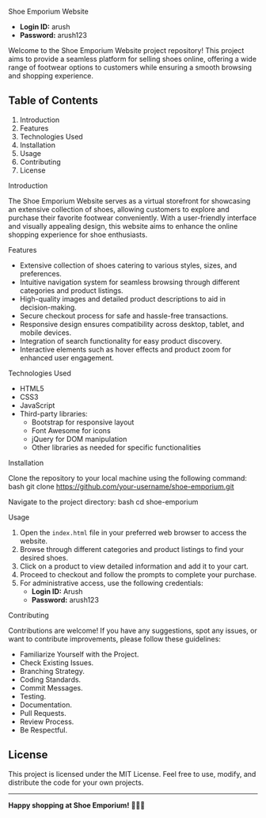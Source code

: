 Shoe Emporium Website
   - **Login ID:** arush
   - **Password:** arush123

Welcome to the Shoe Emporium Website project repository! This project aims to provide a seamless platform for selling shoes online, offering a wide range of footwear options to customers while ensuring a smooth browsing and shopping experience.

## Table of Contents

1. Introduction
2. Features
3. Technologies Used
4. Installation
5. Usage
6. Contributing
7. License

Introduction

The Shoe Emporium Website serves as a virtual storefront for showcasing an extensive collection of shoes, allowing customers to explore and purchase their favorite footwear conveniently. With a user-friendly interface and visually appealing design, this website aims to enhance the online shopping experience for shoe enthusiasts.

 Features

- Extensive collection of shoes catering to various styles, sizes, and preferences.
- Intuitive navigation system for seamless browsing through different categories and product listings.
- High-quality images and detailed product descriptions to aid in decision-making.
- Secure checkout process for safe and hassle-free transactions.
- Responsive design ensures compatibility across desktop, tablet, and mobile devices.
- Integration of search functionality for easy product discovery.
- Interactive elements such as hover effects and product zoom for enhanced user engagement.

 Technologies Used

- HTML5
- CSS3
- JavaScript
- Third-party libraries:
  - Bootstrap for responsive layout
  - Font Awesome for icons
  - jQuery for DOM manipulation
  - Other libraries as needed for specific functionalities

Installation

Clone the repository to your local machine using the following command:
bash
git clone https://github.com/your-username/shoe-emporium.git


Navigate to the project directory:
bash
cd shoe-emporium


 Usage

1. Open the `index.html` file in your preferred web browser to access the website.
2. Browse through different categories and product listings to find your desired shoes.
3. Click on a product to view detailed information and add it to your cart.
4. Proceed to checkout and follow the prompts to complete your purchase.
5. For administrative access, use the following credentials:
   - **Login ID:** Arush
   - **Password:** arush123

 Contributing

Contributions are welcome! If you have any suggestions, spot any issues, or want to contribute improvements, please follow these guidelines:

- Familiarize Yourself with the Project.
- Check Existing Issues.
- Branching Strategy.
- Coding Standards.
- Commit Messages.
- Testing.
- Documentation.
- Pull Requests.
- Review Process.
- Be Respectful.

## License

This project is licensed under the MIT License. Feel free to use, modify, and distribute the code for your own projects.

---

**Happy shopping at Shoe Emporium!** 🥿👞👟
